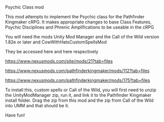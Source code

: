 Psychic Class mod

This mod attempts to implement the Psychic class for the Pathfinder Kingmaker cRPG. It makes appropriate changes to base Class Features, Psychic Disciplines and Phrenic Amplifications to be useable in the cRPG

You will need the mods Unity Mod Manager and the Call of the Wild version 1.82e or later and CowWithHatsCustomSpellsMod

They be accessed here and here respectively

https://www.nexusmods.com/site/mods/21?tab=files

https://www.nexusmods.com/pathfinderkingmaker/mods/112?tab=files

https://www.nexusmods.com/pathfinderkingmaker/mods/175?tab=files

To install this, custom spells or Call of the Wild, you will first need to unzip the UnityModManager zip, run it, and link it to the Pathfinder Kingmaker install folder. Drag the zip from this mod and the zip from Call of the Wild into UMM and that should be it. 

Have fun!
